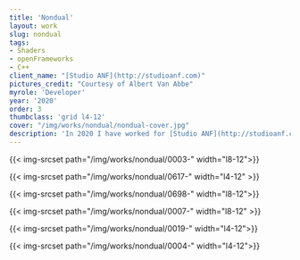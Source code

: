 ```yaml
---
title: 'Nondual'
layout: work
slug: nondual
tags:
- Shaders
- openFrameworks
- C++
client_name: "[Studio ANF](http://studioanf.com)"
pictures_credit: "Courtesy of Albert Van Abbe"
myrole: 'Developer'
year: '2020'
order: 3
thumbclass: 'grid l4-12'
cover: "/img/works/nondual/nondual-cover.jpg"
description: 'In 2020 I have worked for [Studio ANF](http://studioanf.com) to port their project [VOID](https://studioanf.com/supervoid-one-generative-software-art/) from Processing to openFrameworks, improving the overall performance. The GPU particle system has been adopted by the artist [Albert Van Abbe](https://www.albertvanabbe.nl/) (in the pictures) for his live audio-visual performance "NONDUAL".'
---
```






{{< img-srcset path="/img/works/nondual/0003-" width="l8-12">}}

{{< img-srcset path="/img/works/nondual/0617-" width="l4-12" >}}

{{< img-srcset path="/img/works/nondual/0698-" width="l8-12">}}

{{< img-srcset path="/img/works/nondual/0007-" width="l8-12" >}}

{{< img-srcset path="/img/works/nondual/0019-" width="l4-12">}}


{{< img-srcset path="/img/works/nondual/0004-" width="l4-12">}}



